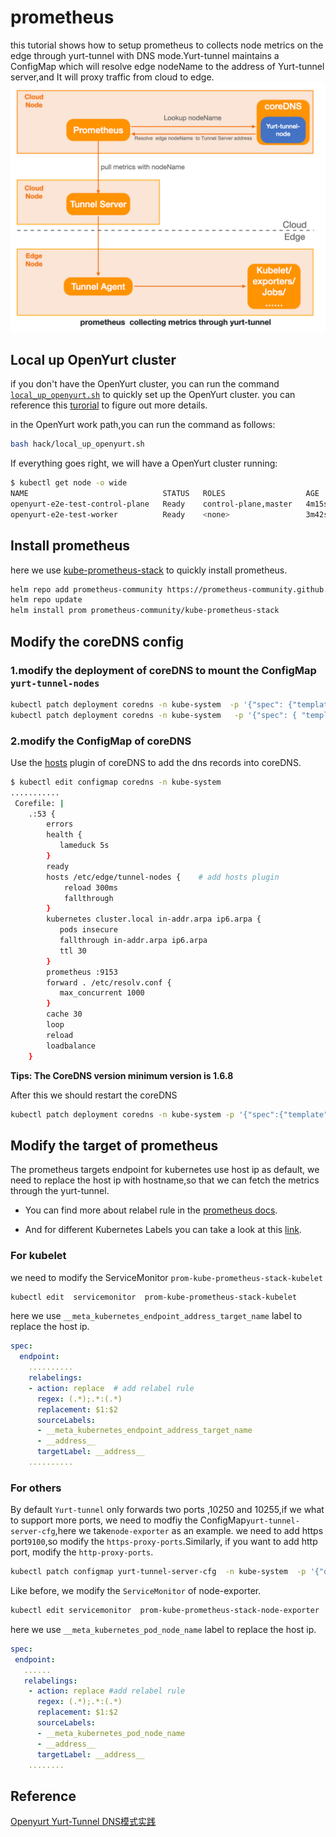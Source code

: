 # prometheus

this tutorial shows how to setup  prometheus to collects node metrics on the  edge through yurt-tunnel with DNS mode.Yurt-tunnel maintains a ConfigMap which will resolve edge nodeName to the address of  Yurt-tunnel server,and It will proxy traffic from cloud to edge.
![system-architecture](../img/prometheus.png)
## Local up OpenYurt cluster

if you don't have the OpenYurt cluster, you can run the command [`local_up_openyurt.sh`](../../hack/local_up_openyurt.sh) to quickly set  up the OpenYurt cluster. you can reference this [turorial](./yurt-e2e-test.md) to figure out more details.

in the OpenYurt work path,you can run the command as follows:

```bash
bash hack/local_up_openyurt.sh
```

If everything goes right, we will have a OpenYurt cluster running:

```bash
$ kubectl get node -o wide
NAME                              STATUS   ROLES                  AGE     VERSION
openyurt-e2e-test-control-plane   Ready    control-plane,master   4m15s   v1.20.7
openyurt-e2e-test-worker          Ready    <none>                 3m42s   v1.20.7
```

## Install prometheus

here we use [kube-prometheus-stack](https://github.com/prometheus-community/helm-charts/tree/main/charts/kube-prometheus-stack) to quickly install prometheus.

```bash
helm repo add prometheus-community https://prometheus-community.github.io/helm-charts
helm repo update
helm install prom prometheus-community/kube-prometheus-stack
```

## Modify the coreDNS config

### 1.modify the deployment of coreDNS to mount the ConfigMap `yurt-tunnel-nodes`

```bash
kubectl patch deployment coredns -n kube-system  -p '{"spec": {"template": {"spec": {"volumes": [{"configMap":{"name":"yurt-tunnel-nodes"},"name": "edge"}]}}}}'
kubectl patch deployment coredns -n kube-system   -p '{"spec": { "template": { "spec": { "containers": [{"name":"coredns","volumeMounts": [{"mountPath": "/etc/edge", "name": "edge", "readOnly": true }]}]}}}}'
```

### 2.modify the ConfigMap of coreDNS

Use the [hosts](https://coredns.io/plugins/hosts/) plugin of coreDNS to add the dns records  into coreDNS.

```bash
$ kubectl edit configmap coredns -n kube-system
...........
 Corefile: |
    .:53 {
        errors
        health {
           lameduck 5s
        }
        ready
        hosts /etc/edge/tunnel-nodes {    # add hosts plugin
            reload 300ms
            fallthrough
        }
        kubernetes cluster.local in-addr.arpa ip6.arpa {
           pods insecure
           fallthrough in-addr.arpa ip6.arpa
           ttl 30
        }
        prometheus :9153
        forward . /etc/resolv.conf {
           max_concurrent 1000
        }
        cache 30
        loop
        reload
        loadbalance
    }
```
**Tips: The CoreDNS version minimum version is 1.6.8**

After this we should restart the coreDNS

```bash
kubectl patch deployment coredns -n kube-system -p '{"spec":{"template":{"spec":{"containers":[{"name":"coredns","env":[{"name":"RESTART","value":"'$(date +%s)'"}]}]}}}}'
```

## Modify the target of prometheus

The prometheus targets  endpoint for kubernetes use host ip as default, we need to replace the host ip with hostname,so that we can fetch the metrics through the yurt-tunnel.

- You can find more about relabel rule in the [prometheus docs](https://prometheus.io/docs/prometheus/latest/configuration/configuration/#relabel_config).

- And for different Kubernetes Labels you can take a look at this  [link](https://prometheus.io/docs/prometheus/latest/configuration/configuration/#kubernetes_sd_config).

### For kubelet

 we need to modify the ServiceMonitor  `prom-kube-prometheus-stack-kubelet`

```bash
kubectl edit  servicemonitor  prom-kube-prometheus-stack-kubelet
```

here we use `__meta_kubernetes_endpoint_address_target_name` label to replace the host ip.

```yaml
spec:
  endpoint:
    ..........
    relabelings:
    - action: replace  # add relabel rule
      regex: (.*);.*:(.*)
      replacement: $1:$2
      sourceLabels:
      - __meta_kubernetes_endpoint_address_target_name
      - __address__
      targetLabel: __address__
    ..........
```

### For others

By default `Yurt-tunnel` only forwards two ports ,10250 and 10255,if we what to support more ports, we need to modfiy the ConfigMap`yurt-tunnel-server-cfg`,here we take`node-exporter` as an example. we need to add https port`9100`,so modify the `https-proxy-ports`.Similarly, if you want to  add http port, modify the `http-proxy-ports`.

```bash
kubectl patch configmap yurt-tunnel-server-cfg  -n kube-system  -p '{"data": {"https-proxy-ports":"9100"}}'
```

Like before, we modify the `ServiceMonitor` of node-exporter.

```bash
kubectl edit servicemonitor  prom-kube-prometheus-stack-node-exporter
```

here we use `__meta_kubernetes_pod_node_name` label to replace the host ip.

```yaml
spec:
 endpoint:
   ......
   relabelings:
    - action: replace #add relabel rule
      regex: (.*);.*:(.*)
      replacement: $1:$2
      sourceLabels:
      - __meta_kubernetes_pod_node_name
      - __address__
      targetLabel: __address__
    ........
```

## Reference

[Openyurt Yurt-Tunnel DNS模式实践](https://juejin.cn/post/7006898548415414279)

